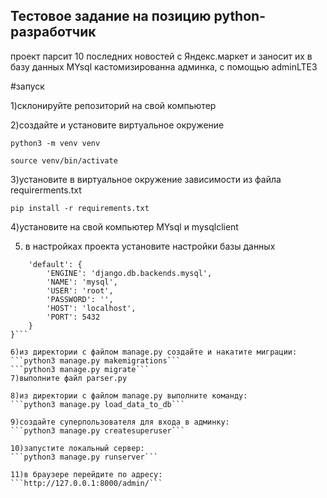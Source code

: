 ## Тестовое задание на позицию python-разработчик

проект парсит 10 последних новостей с Яндекс.маркет и заносит их в базу данных MYsql
кастомизированна админка, с помощью adminLTE3

#запуск

1)склонируйте репозиторий на свой компьютер

2)создайте и установите виртуальное окружение

```python3 -m venv venv```

```source venv/bin/activate```

3)установите в виртуальное окружение зависимости из файла requirerments.txt

```pip install -r requirements.txt```

4)установите на свой компьютер   MYsql и mysqlclient

5) в настройках проекта установите настройки базы данных
```DATABASES = {
    'default': {
        'ENGINE': 'django.db.backends.mysql',
        'NAME': 'mysql',
        'USER': 'root',
        'PASSWORD': '',
        'HOST': 'localhost',
        'PORT': 5432
    }
}```

6)из директории с файлом manage.py создайте и накатите миграции: 
```python3 manage.py makemigrations```
```python3 manage.py migrate```
7)выполните файл parser.py

8)из директории с файлом manage.py выполните команду:
```python3 manage.py load_data_to_db```

9)создайте суперпользователя для входа в админку:
```python3 manage.py createsuperuser```

10)запустите локальный сервер:
```python3 manage.py runserver```

11)в браузере перейдите по адресу:
```http://127.0.0.1:8000/admin/```




